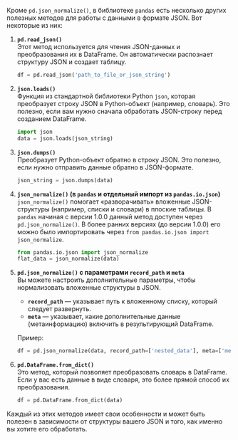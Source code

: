Кроме `pd.json_normalize()`, в библиотеке `pandas` есть несколько других полезных методов для работы с данными в формате JSON. Вот некоторые из них:

1. **`pd.read_json()`**  
   Этот метод используется для чтения JSON-данных и преобразования их в DataFrame. Он автоматически распознает структуру JSON и создает таблицу.

   ```python
   df = pd.read_json('path_to_file_or_json_string')
   ```

2. **`json.loads()`**  
   Функция из стандартной библиотеки Python `json`, которая преобразует строку JSON в Python-объект (например, словарь). Это полезно, если вам нужно сначала обработать JSON-строку перед созданием DataFrame.

   ```python
   import json
   data = json.loads(json_string)
   ```

3. **`json.dumps()`**  
   Преобразует Python-объект обратно в строку JSON. Это полезно, если нужно отправить данные обратно в JSON-формате.

   ```python
   json_string = json.dumps(data)
   ```

4. **`json_normalize()` (в `pandas` и отдельный импорт из `pandas.io.json`)**  
   `json_normalize()` помогает «разворачивать» вложенные JSON-структуры (например, списки и словари) в плоские таблицы. В `pandas` начиная с версии 1.0.0 данный метод доступен через `pd.json_normalize()`. В более ранних версиях (до версии 1.0.0) его можно было импортировать через `from pandas.io.json import json_normalize`.

   ```python
   from pandas.io.json import json_normalize
   flat_data = json_normalize(data)
   ```

5. **`pd.json_normalize()` с параметрами `record_path` и `meta`**  
   Вы можете настроить дополнительные параметры, чтобы нормализовать вложенные структуры в JSON.

   - **`record_path`** — указывает путь к вложенному списку, который следует развернуть.
   - **`meta`** — указывает, какие дополнительные данные (метаинформацию) включить в результирующий DataFrame.

   Пример:
   ```python
   df = pd.json_normalize(data, record_path=['nested_data'], meta=['meta_info'])
   ```

6. **`pd.DataFrame.from_dict()`**  
   Это метод, который позволяет преобразовать словарь в DataFrame. Если у вас есть данные в виде словаря, это более прямой способ их преобразования.

   ```python
   df = pd.DataFrame.from_dict(data)
   ```

Каждый из этих методов имеет свои особенности и может быть полезен в зависимости от структуры вашего JSON и того, как именно вы хотите его обработать.